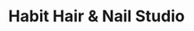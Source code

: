---
title: "Habit Hair & Nail Studio"
url: /santo-domingo/habit-hair-und-nail-studio/
shop: cosméticos
---